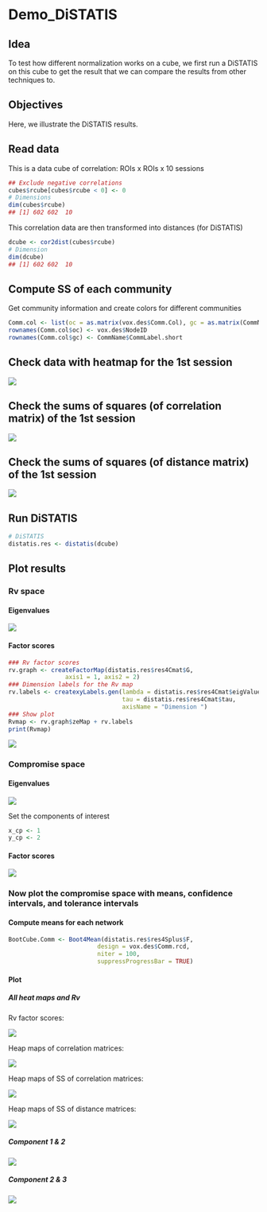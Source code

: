 Demo\_DiSTATIS
================

## Idea

To test how different normalization works on a cube, we first run a
DiSTATIS on this cube to get the result that we can compare the results
from other techniques to.

## Objectives

Here, we illustrate the DiSTATIS results.

## Read data

This is a data cube of correlation: ROIs x ROIs x 10 sessions

``` r
## Exclude negative correlations
cubes$rcube[cubes$rcube < 0] <- 0
# Dimensions
dim(cubes$rcube)
## [1] 602 602  10
```

This correlation data are then transformed into distances (for DiSTATIS)

``` r
dcube <- cor2dist(cubes$rcube)
# Dimension
dim(dcube)
## [1] 602 602  10
```

## Compute SS of each community

Get community information and create colors for different
communities

``` r
Comm.col <- list(oc = as.matrix(vox.des$Comm.Col), gc = as.matrix(CommName$CommColor))
rownames(Comm.col$oc) <- vox.des$NodeID
rownames(Comm.col$gc) <- CommName$CommLabel.short
```

## Check data with heatmap for the 1st session

![](Demo_DiSTATIS_files/figure-gfm/show_heatmap-1.png)<!-- -->

## Check the sums of squares (of correlation matrix) of the 1st session

![](Demo_DiSTATIS_files/figure-gfm/SS_heatR_1-1.png)<!-- -->

## Check the sums of squares (of distance matrix) of the 1st session

![](Demo_DiSTATIS_files/figure-gfm/SS_heatD_1-1.png)<!-- -->

## Run DiSTATIS

``` r
# DiSTATIS
distatis.res <- distatis(dcube)
```

## Plot results

### Rv space

#### Eigenvalues

![](Demo_DiSTATIS_files/figure-gfm/Rv.scree-1.png)<!-- -->

#### Factor scores

``` r
### Rv factor scores
rv.graph <- createFactorMap(distatis.res$res4Cmat$G,
                axis1 = 1, axis2 = 2)
### Dimension labels for the Rv map
rv.labels <- createxyLabels.gen(lambda = distatis.res$res4Cmat$eigValues,
                                tau = distatis.res$res4Cmat$tau,
                                axisName = "Dimension ")
### Show plot
Rvmap <- rv.graph$zeMap + rv.labels
print(Rvmap)
```

![](Demo_DiSTATIS_files/figure-gfm/Rv.f-1.png)<!-- -->

### Compromise space

#### Eigenvalues

![](Demo_DiSTATIS_files/figure-gfm/scree-1.png)<!-- -->

Set the components of interest

``` r
x_cp <- 1
y_cp <- 2
```

#### Factor scores

![](Demo_DiSTATIS_files/figure-gfm/plot_fig_f-1.png)<!-- -->

### Now plot the compromise space with means, confidence intervals, and tolerance intervals

#### Compute means for each network

``` r
BootCube.Comm <- Boot4Mean(distatis.res$res4Splus$F,
                         design = vox.des$Comm.rcd,
                         niter = 100,
                         suppressProgressBar = TRUE)
```

#### Plot

##### All heat maps and Rv

Rv factor scores:

![](Demo_DiSTATIS_files/figure-gfm/RvAgain-1.png)<!-- -->

Heap maps of correlation matrices:

![](Demo_DiSTATIS_files/figure-gfm/plot_fig_10hmap-1.png)<!-- -->

Heap maps of SS of correlation matrices:

![](Demo_DiSTATIS_files/figure-gfm/plot_fig_10rSShmap-1.png)<!-- -->

Heap maps of SS of distance matrices:

![](Demo_DiSTATIS_files/figure-gfm/plot_fig_10dSShmap-1.png)<!-- -->

##### Component 1 & 2

![](Demo_DiSTATIS_files/figure-gfm/plot_fig12_mean-1.png)<!-- -->

##### Component 2 & 3

![](Demo_DiSTATIS_files/figure-gfm/plot_fig23_mean-1.png)<!-- -->

